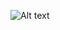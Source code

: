 ![Alt text](![image](https://github.com/user-attachments/assets/121b019d-2dd8-45e2-bfb0-aa2878eabf5b)
)
